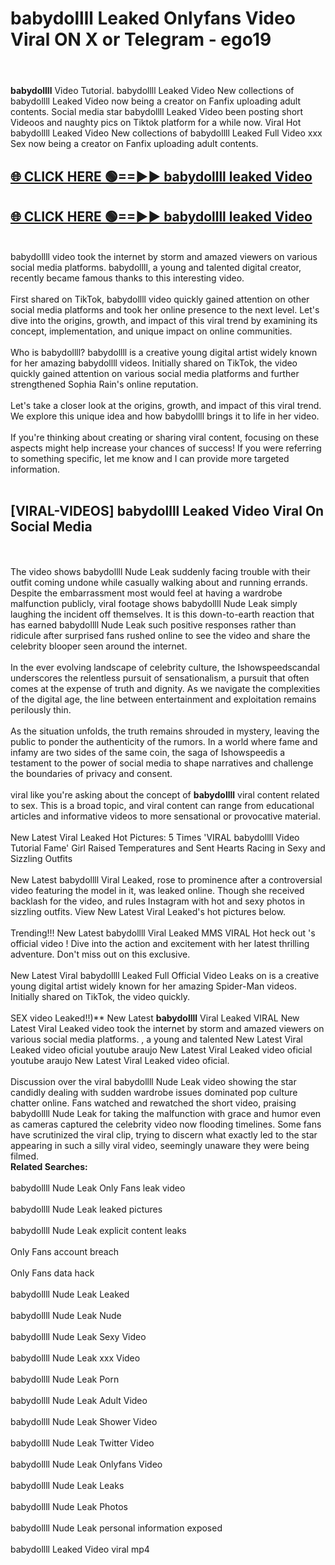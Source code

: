 <h1> babydollll Leaked Onlyfans Video Viral ON X or Telegram - ego19 </h1>

# 
<br>
<strong>babydollll</strong> Video Tutorial. babydollll Leaked Video New collections of  babydollll Leaked Video now being a creator on Fanfix uploading adult contents. Social media star babydollll Leaked Video been posting short Videoos and naughty pics on Tiktok platform for a while now. Viral Hot babydollll Leaked Video New collections of babydollll Leaked Full Video xxx Sex now being a creator on Fanfix uploading adult contents.
<br>

## [🌐 CLICK HERE 🟢==►► babydollll leaked Video ](https://onlyclips.site?title=babydollll&ref=git)


## [🌐 CLICK HERE 🟢==►► babydollll leaked Video ](https://onlyclips.site?title=babydollll&ref=git)

<br>
babydollll video took the internet by storm and amazed viewers on various social media platforms. babydollll, a young and talented digital creator, recently became famous thanks to this interesting video.
<br><br>
First shared on TikTok, babydollll video quickly gained attention on other social media platforms and took her online presence to the next level. Let's dive into the origins, growth, and impact of this viral trend by examining its concept, implementation, and unique impact on online communities.
<br><br>
Who is babydollll? babydollll is a creative young digital artist widely known for her amazing babydollll videos. Initially shared on TikTok, the video quickly gained attention on various social media platforms and further strengthened Sophia Rain's online reputation.
<br><br>
Let's take a closer look at the origins, growth, and impact of this viral trend. We explore this unique idea and how babydollll brings it to life in her video.
<br><br>
If you're thinking about creating or sharing viral content, focusing on these aspects might help increase your chances of success! If you were referring to something specific, let me know and I can provide more targeted information.
<br><br>
<h2>[VIRAL-VIDEOS] babydollll Leaked Video Viral On Social Media</h2>
<br><br>
The video shows babydollll Nude Leak suddenly facing trouble with their outfit coming undone while casually walking about and running errands. Despite the embarrassment most would feel at having a wardrobe malfunction publicly, viral footage shows babydollll Nude Leak simply laughing the incident off themselves. It is this down-to-earth reaction that has earned babydollll Nude Leak such positive responses rather than ridicule after surprised fans rushed online to see the video and share the celebrity blooper seen around the internet.
<br><br>
In the ever evolving landscape of celebrity culture, the Ishowspeedscandal underscores the relentless pursuit of sensationalism, a pursuit that often comes at the expense of truth and dignity. As we navigate the complexities of the digital age, the line between entertainment and exploitation remains perilously thin.
<br><br>
As the situation unfolds, the truth remains shrouded in mystery, leaving the public to ponder the authenticity of the rumors. In a world where fame and infamy are two sides of the same coin, the saga of Ishowspeedis a testament to the power of social media to shape narratives and challenge the boundaries of privacy and consent.
<br><br>
viral like you're asking about the concept of <strong>babydollll</strong> viral content related to sex. This is a broad topic, and viral content can range from educational articles and informative videos to more sensational or provocative material.
<br><br>
New Latest Viral Leaked Hot Pictures: 5 Times 'VIRAL babydollll Video Tutorial Fame' Girl Raised Temperatures and Sent Hearts Racing in Sexy and Sizzling Outfits
<br><br>
New Latest babydollll Viral Leaked, rose to prominence after a controversial video featuring the model in it, was leaked online. Though she received backlash for the video, and rules Instagram with hot and sexy photos in sizzling outfits. View New Latest Viral Leaked's hot pictures below.
<br><br>
Trending!!! New Latest babydollll Viral Leaked MMS VIRAL Hot heck out 's official video ! Dive into the action and excitement with her latest thrilling adventure. Don't miss out on this exclusive.
<br><br>
New Latest Viral babydollll Leaked Full Official Video Leaks on  is a creative young digital artist widely known for her amazing Spider-Man videos. Initially shared on TikTok, the video quickly.
<br><br>
SEX video Leaked!!)** New Latest <strong>babydollll</strong> Viral Leaked VIRAL New Latest Viral Leaked video took the internet by storm and amazed viewers on various social media platforms. , a young and talented New Latest Viral Leaked video oficial youtube araujo New Latest Viral Leaked video oficial youtube araujo New Latest Viral Leaked video oficial.
<br><br>
Discussion over the viral babydollll Nude Leak video showing the star candidly dealing with sudden wardrobe issues dominated pop culture chatter online. Fans watched and rewatched the short video, praising babydollll Nude Leak for taking the malfunction with grace and humor even as cameras captured the celebrity video now flooding timelines. Some fans have scrutinized the viral clip, trying to discern what exactly led to the star appearing in such a silly viral video, seemingly unaware they were being filmed.
<br>
<strong>Related Searches:</strong>
<br><br>
babydollll Nude Leak Only Fans leak video
<br><br>
babydollll Nude Leak leaked pictures
<br><br>
babydollll Nude Leak explicit content leaks
<br><br>
Only Fans account breach
<br><br>
Only Fans data hack
<br><br>
babydollll Nude Leak Leaked
<br><br>
babydollll Nude Leak Nude
<br><br>
babydollll Nude Leak Sexy Video
<br><br>
babydollll Nude Leak xxx Video
<br><br>
babydollll Nude Leak Porn
<br><br>
babydollll Nude Leak Adult Video
<br><br>
babydollll Nude Leak Shower Video
<br><br>
babydollll Nude Leak Twitter Video
<br><br>
babydollll Nude Leak Onlyfans Video
<br><br>
babydollll Nude Leak Leaks
<br><br>
babydollll Nude Leak Photos
<br><br>
babydollll Nude Leak personal information exposed
<br><br>
babydollll Leaked Video viral mp4